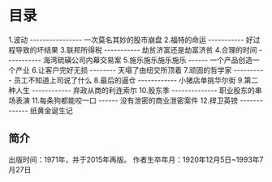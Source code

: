 # 目录
1.波动 ---------------- 一次莫名其妙的股市崩盘
2.福特的命运 ----------- 好过程导致的坏结果
3.联邦所得税 ----------- 劫贫济富还是劫富济贫
4.合理的时间 ----------- 海湾硫磺公司内幕交易案
5.施乐施乐施乐施乐 ------ 一个产品创造一个产业
6.让客户完好无损 -------- 天塌了由纽交所顶着
7.顽固的哲学家 ---------- 员工不知道上司说了什么
8.最后的逼仓 ------------ 小猪店单挑华尔街
9.第二种人生 ------------ 弃政从商的利连索尔
10.股东季 -------------- 职业股东的串场表演
11.每条狗都能咬一口 ------ 没有泄密的商业泄密案件
12.捍卫英镑 ------------- 纸黄金诞生记

## 简介
出版时间：1971年，并于2015年再版。
作者生卒年月：1920年12月5日~1993年7月27日
